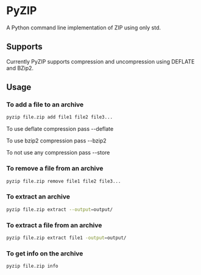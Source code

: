 # PyZIP
A Python command line implementation of ZIP using only std.

## Supports
Currently PyZIP supports compression and uncompression using DEFLATE and BZip2.

## Usage
### To add a file to an archive
```sh
pyzip file.zip add file1 file2 file3... 
```
To use deflate compression pass --deflate

To use bzip2 compression pass --bzip2

To not use any compression pass --store

### To remove a file from an archive
```sh
pyzip file.zip remove file1 file2 file3... 
```

### To extract an archive
```sh
pyzip file.zip extract --output=output/
```

### To extract a file from an archive
```sh
pyzip file.zip extract file1 -output=output/
```

### To get info on the archive
```sh
pyzip file.zip info
```